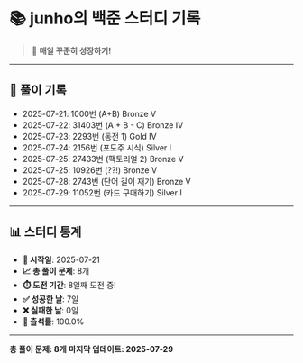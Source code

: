 # 📚 junho의 백준 스터디 기록

> 🎯 **매일 꾸준히 성장하기!**

---

## 📅 풀이 기록

- 2025-07-21: 1000번 (A+B) Bronze V
- 2025-07-22: 31403번 (A + B - C) Bronze IV
- 2025-07-23: 2293번 (동전 1) Gold IV
- 2025-07-24: 2156번 (포도주 시식) Silver I
- 2025-07-25: 27433번 (팩토리얼 2) Bronze V
- 2025-07-25: 10926번 (??!) Bronze V
- 2025-07-28: 2743번 (단어 길이 재기) Bronze V
- 2025-07-29: 11052번 (카드 구매하기) Silver I

---

## 📊 스터디 통계

- **📅 시작일**: 2025-07-21
- **📈 총 풀이 문제**: 8개
- **⏱️ 도전 기간**: 8일째 도전 중!
- **✅ 성공한 날**: 7일
- **❌ 실패한 날**: 0일
- **🎯 출석률**: 100.0%

---

**총 풀이 문제: 8개**
**마지막 업데이트: 2025-07-29**
